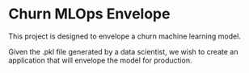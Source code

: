 # Churn MLOps Envelope
This project is designed to envelope a churn machine learning model. 

Given the .pkl file generated by a data scientist, we wish to create an application that will envelope the model for production.
